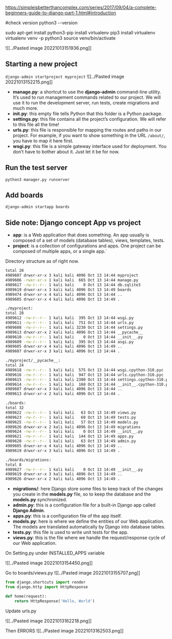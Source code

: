 https://simpleisbetterthancomplex.com/series/2017/09/04/a-complete-beginners-guide-to-django-part-1.html#introduction

#check version
python3 --version

sudo apt-get install 
python3-pip install virtualenv 
pip3 install virtualenv
virtualenv venv -p python3
source venv/bin/activate

![[../Pasted image 20221013151936.png]]

## Starting a new project

`django-admin startproject myproject`
![[../Pasted image 20221013152215.png]]

-   **manage.py**: a shortcut to use the **django-admin** command-line utility. It’s used to run management commands related to our project. We will use it to run the development server, run tests, create migrations and much more.
-   **__init__.py**: this empty file tells Python that this folder is a Python package.
-   **settings.py**: this file contains all the project’s configuration. We will refer to this file all the time!
-   **urls.py**: this file is responsible for mapping the routes and paths in our project. For example, if you want to show something in the URL `/about/`, you have to map it here first.
-   **wsgi.py**: this file is a simple gateway interface used for deployment. You don’t have to bother about it. Just let it be for now.

## Run the test server
`python3 manager.py runserver`

## Add boards

`django-admin startapp boards`

## Side note: Django concept App vs project

-   **app**: is a Web application that does something. An app usually is composed of a set of models (database tables), views, templates, tests.
-   **project**: is a collection of configurations and apps. One project can be composed of multiple apps, or a single app.`


Directory structure as of right now. 
```bash
total 20
4989607 drwxr-xr-x 3 kali kali 4096 Oct 13 14:44 myproject
4989606 -rwxr-xr-x 1 kali kali  665 Oct 13 14:44 manage.py
4989617 -rw-r--r-- 1 kali kali    0 Oct 13 14:44 db.sqlite3
4989619 drwxr-xr-x 3 kali kali 4096 Oct 13 14:49 boards
4989474 drwxr-xr-x 4 kali kali 4096 Oct 13 14:44 ..
4989605 drwxr-xr-x 4 kali kali 4096 Oct 13 14:49 .

./myproject:
total 28
4989612 -rw-r--r-- 1 kali kali  395 Oct 13 14:44 wsgi.py
4989611 -rw-r--r-- 1 kali kali  751 Oct 13 14:44 urls.py
4989608 -rw-r--r-- 1 kali kali 3230 Oct 13 14:44 settings.py
4989613 drwxr-xr-x 2 kali kali 4096 Oct 13 14:44 __pycache__
4989610 -rw-r--r-- 1 kali kali    0 Oct 13 14:44 __init__.py
4989609 -rw-r--r-- 1 kali kali  395 Oct 13 14:44 asgi.py
4989605 drwxr-xr-x 4 kali kali 4096 Oct 13 14:49 ..
4989607 drwxr-xr-x 3 kali kali 4096 Oct 13 14:44 .

./myproject/__pycache__:
total 24
4989618 -rw-r--r-- 1 kali kali  575 Oct 13 14:44 wsgi.cpython-310.pyc
4989616 -rw-r--r-- 1 kali kali  947 Oct 13 14:44 urls.cpython-310.pyc
4989615 -rw-r--r-- 1 kali kali 2300 Oct 13 14:44 settings.cpython-310.pyc
4989614 -rw-r--r-- 1 kali kali  168 Oct 13 14:44 __init__.cpython-310.pyc
4989607 drwxr-xr-x 3 kali kali 4096 Oct 13 14:44 ..
4989613 drwxr-xr-x 2 kali kali 4096 Oct 13 14:44 .

./boards:
total 32
4989622 -rw-r--r-- 1 kali kali   63 Oct 13 14:49 views.py
4989623 -rw-r--r-- 1 kali kali   60 Oct 13 14:49 tests.py
4989625 -rw-r--r-- 1 kali kali   57 Oct 13 14:49 models.py
4989626 drwxr-xr-x 2 kali kali 4096 Oct 13 14:49 migrations
4989624 -rw-r--r-- 1 kali kali    0 Oct 13 14:49 __init__.py
4989621 -rw-r--r-- 1 kali kali  144 Oct 13 14:49 apps.py
4989620 -rw-r--r-- 1 kali kali   63 Oct 13 14:49 admin.py
4989605 drwxr-xr-x 4 kali kali 4096 Oct 13 14:49 ..
4989619 drwxr-xr-x 3 kali kali 4096 Oct 13 14:49 .

./boards/migrations:
total 8
4989627 -rw-r--r-- 1 kali kali    0 Oct 13 14:49 __init__.py
4989619 drwxr-xr-x 3 kali kali 4096 Oct 13 14:49 ..
4989626 drwxr-xr-x 2 kali kali 4096 Oct 13 14:49 .
```
-   **migrations/**: here Django store some files to keep track of the changes you create in the **models.py** file, so to keep the database and the **models.py** synchronized.
-   **admin.py**: this is a configuration file for a built-in Django app called **Django Admin**.
-   **apps.py**: this is a configuration file of the app itself.
-   **models.py**: here is where we define the entities of our Web application. The models are translated automatically by Django into database tables.
-   **tests.py**: this file is used to write unit tests for the app.
-   **views.py**: this is the file where we handle the request/response cycle of our Web application.


On Setting.py under INSTALLED_APPS variable

![[../Pasted image 20221013154450.png]]


Go to boards/views.py
![[../Pasted image 20221013155707.png]]
```python
from django.shortcuts import render
from django.http import HttpResponse

def home(request):
    return HttpResponse('Hello, World')
```

 Update urls.py

![[../Pasted image 20221013162218.png]]


Then ERRORS
![[../Pasted image 20221013162503.png]]